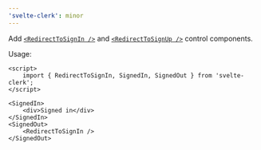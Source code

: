 ```yaml
---
'svelte-clerk': minor
---
```


Add [
`<RedirectToSignIn />`](https://clerk.com/docs/components/control/redirect-to-signin) and
[`<RedirectToSignUp />`](https://clerk.com/docs/components/control/redirect-to-signup)
control components.

Usage:

```svelte
<script>
	import { RedirectToSignIn, SignedIn, SignedOut } from 'svelte-clerk';
</script>

<SignedIn>
	<div>Signed in</div>
</SignedIn>
<SignedOut>
	<RedirectToSignIn />
</SignedOut>
```
